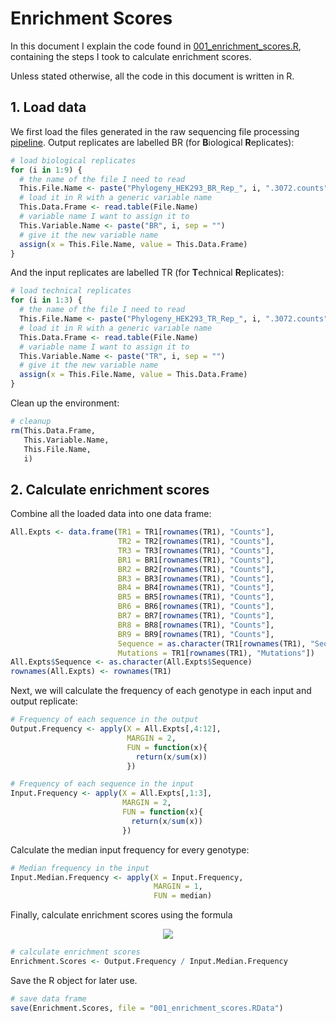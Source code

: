 # Enrichment Scores

In this document I explain the code found in [001\_enrichment\_scores.R](./001_enrichment_ecores.R), containing the steps I took to calculate enrichment scores.

Unless stated otherwise, all the code in this document is written in R.

## 1. Load data

We first load the files generated in the raw sequencing file processing [pipeline](../003_Processing_sequencing_data/001_Phylogeny_library_in_HEK293). Output replicates are labelled BR (for **B**iological **R**eplicates):

```r
# load biological replicates
for (i in 1:9) {
  # the name of the file I need to read
  This.File.Name <- paste("Phylogeny_HEK293_BR_Rep_", i, ".3072.counts", sep = "")
  # load it in R with a generic variable name
  This.Data.Frame <- read.table(File.Name)
  # variable name I want to assign it to
  This.Variable.Name <- paste("BR", i, sep = "")
  # give it the new variable name
  assign(x = This.File.Name, value = This.Data.Frame)
}
```

And the input replicates are labelled TR (for **T**echnical **R**eplicates):
 
```r
# load technical replicates
for (i in 1:3) {
  # the name of the file I need to read
  This.File.Name <- paste("Phylogeny_HEK293_TR_Rep_", i, ".3072.counts", sep = "")
  # load it in R with a generic variable name
  This.Data.Frame <- read.table(File.Name)
  # variable name I want to assign it to
  This.Variable.Name <- paste("TR", i, sep = "")
  # give it the new variable name
  assign(x = This.File.Name, value = This.Data.Frame)
}
```

Clean up the environment:

```r
# cleanup
rm(This.Data.Frame,
   This.Variable.Name,
   This.File.Name,
   i)
```


## 2. Calculate enrichment scores

Combine all the loaded data into one data frame:

```r
All.Expts <- data.frame(TR1 = TR1[rownames(TR1), "Counts"],
                        TR2 = TR2[rownames(TR1), "Counts"],
                        TR3 = TR3[rownames(TR1), "Counts"],
                        BR1 = BR1[rownames(TR1), "Counts"],
                        BR2 = BR2[rownames(TR1), "Counts"],
                        BR3 = BR3[rownames(TR1), "Counts"],
                        BR4 = BR4[rownames(TR1), "Counts"],
                        BR5 = BR5[rownames(TR1), "Counts"],
                        BR6 = BR6[rownames(TR1), "Counts"],
                        BR7 = BR7[rownames(TR1), "Counts"],
                        BR8 = BR8[rownames(TR1), "Counts"],
                        BR9 = BR9[rownames(TR1), "Counts"],
                        Sequence = as.character(TR1[rownames(TR1), "Sequence"]),
                        Mutations = TR1[rownames(TR1), "Mutations"])
All.Expts$Sequence <- as.character(All.Expts$Sequence)
rownames(All.Expts) <- rownames(TR1)
```
Next, we will calculate the frequency of each genotype in each input and output replicate:

```r
# Frequency of each sequence in the output
Output.Frequency <- apply(X = All.Expts[,4:12],
                          MARGIN = 2,
                          FUN = function(x){
                            return(x/sum(x))
                          })

# Frequency of each sequence in the input
Input.Frequency <- apply(X = All.Expts[,1:3],
                         MARGIN = 2,
                         FUN = function(x){
                           return(x/sum(x))
                         })
```
Calculate the median input frequency for every genotype:

```r
# Median frequency in the input
Input.Median.Frequency <- apply(X = Input.Frequency,
                                MARGIN = 1,
                                FUN = median)
```
Finally, calculate enrichment scores using the formula

<p align="center">
  <img src="http://latex.codecogs.com/gif.latex?%5Ctext%7BES%7D%20%3D%20%5Cfrac%7B%5Ctext%7Bfreq%7D_%5Ctext%7Bout%7D%7D%7B%5Ctext%7Bfreq%7D_%5Ctext%7Bin%7D%7D">
</p>

```r
# calculate enrichment scores
Enrichment.Scores <- Output.Frequency / Input.Median.Frequency
```
Save the R object for later use.

```r
# save data frame
save(Enrichment.Scores, file = "001_enrichment_scores.RData")
```